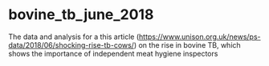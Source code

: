 # bovine_tb_june_2018
The data and analysis for a this article (https://www.unison.org.uk/news/ps-data/2018/06/shocking-rise-tb-cows/) on the rise in bovine TB, which shows the importance of independent meat hygiene inspectors
